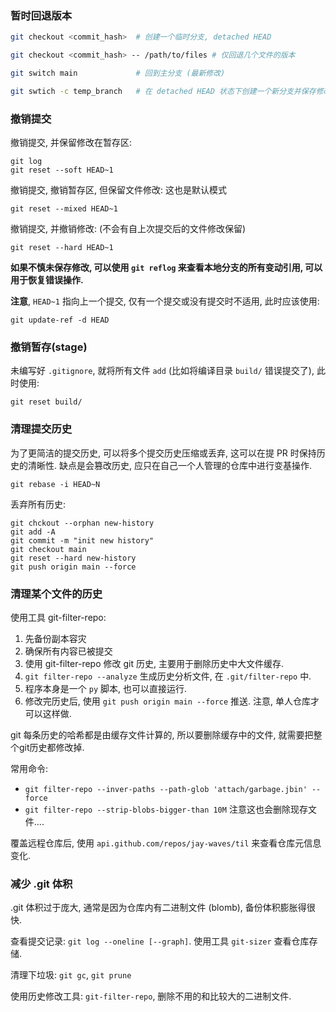### 暂时回退版本

```bash
git checkout <commit_hash>  # 创建一个临时分支, detached HEAD

git checkout <commit_hash> -- /path/to/files # 仅回退几个文件的版本

git switch main             # 回到主分支 (最新修改)

git swtich -c temp_branch   # 在 detached HEAD 状态下创建一个新分支并保存修改
```

### 撤销提交

撤销提交, 并保留修改在暂存区:
```shell
git log
git reset --soft HEAD~1
```

撤销提交, 撤销暂存区, 但保留文件修改: 这也是默认模式
```shell
git reset --mixed HEAD~1
```

撤销提交, 并撤销修改: (不会有自上次提交后的文件修改保留)
```shell
git reset --hard HEAD~1
```

**如果不慎未保存修改, 可以使用 `git reflog` 来查看本地分支的所有变动引用, 可以用于恢复错误操作.**

**注意**, `HEAD~1` 指向上一个提交, 仅有一个提交或没有提交时不适用, 此时应该使用:
```shell
git update-ref -d HEAD
```

### 撤销暂存(stage)

未编写好 `.gitignore`, 就将所有文件 `add` (比如将编译目录 `build/` 错误提交了), 此时使用:

```shell
git reset build/
```

### 清理提交历史

为了更简洁的提交历史, 可以将多个提交历史压缩或丢弃, 这可以在提 PR 时保持历史的清晰性. 缺点是会篡改历史, 应只在自己一个人管理的仓库中进行变基操作.

```shell
git rebase -i HEAD~N
```

丢弃所有历史:

```shell
git chckout --orphan new-history
git add -A
git commit -m "init new history"
git checkout main
git reset --hard new-history
git push origin main --force
```

### 清理某个文件的历史

使用工具 git-filter-repo:
1. 先备份副本容灾
2. 确保所有内容已被提交
3. 使用 git-filter-repo 修改 git 历史, 主要用于删除历史中大文件缓存.
4. `git filter-repo --analyze` 生成历史分析文件, 在 `.git/filter-repo` 中.
5. 程序本身是一个 `py` 脚本, 也可以直接运行.
6. 修改完历史后, 使用 `git push origin main --force` 推送. 注意, 单人仓库才可以这样做.

git 每条历史的哈希都是由缓存文件计算的, 所以要删除缓存中的文件, 就需要把整个git历史都修改掉.

常用命令: 
- `git filter-repo --inver-paths --path-glob 'attach/garbage.jbin' --force`
- `git filter-repo --strip-blobs-bigger-than 10M` 注意这也会删除现存文件....

覆盖远程仓库后, 使用 `api.github.com/repos/jay-waves/til` 来查看仓库元信息变化.

### 减少 .git 体积

.git 体积过于庞大, 通常是因为仓库内有二进制文件 (blomb), 备份体积膨胀得很快.

查看提交记录: `git log --oneline [--graph]`. 使用工具 `git-sizer` 查看仓库存储.

清理下垃圾: `git gc`, `git prune`

使用历史修改工具: `git-filter-repo`, 删除不用的和比较大的二进制文件.
